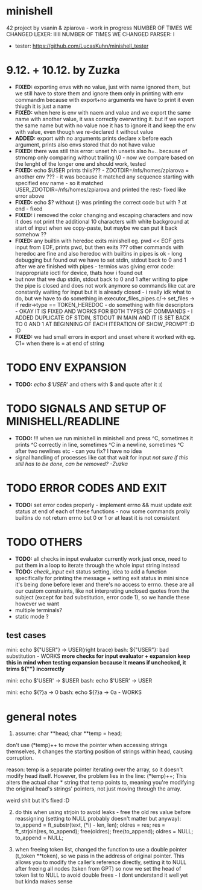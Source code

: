 # minishell

42 project by vsanin & zpiarova - work in progress
NUMBER OF TIMES WE CHANGED LEXER: IIIII
NUMBER OF TIMES WE CHANGED PARSER: I
- tester: https://github.com/LucasKuhn/minishell_tester

# 9.12. + 10.12. by Zuzka
- **FIXED:** exporting envs with no value, just with name ignored them, but we still have to store them and ignore them only in printing with env commandm because with export+no arguments we have to print it even thiugh it is just a name
- **FIXED:** when here is env with naem and value and we export the same name with another value, it was correctly overwriting it. but if we export the same name but with no value noe it has to ignore it and keep the env with value, even though we re-declared it without value
- **ADDED:** export with no arguments prints declare x before each argument, prints also envs stored that do not have value
- **FIXED:** there was still this error: unset hh unsets also h=.. because of strncmp only comparing without trailing \0 - now we compare based on the lenght of the longer one and should work, tested
- **FIXED:** echo $USER prints thiis??? - ZDOTDIR=/nfs/homes/zpiarova = another env ??? - it was because it matched any sequence starting with specified env name - so it matched USER_ZDOTDIR=/nfs/homes/zpiarova and printed the rest- fixed like error above
- **FIXED:** echo $? without {} was printing the correct code but with ? at end - fixed
- **FIXED:** i removed the color changing and escaping characters and now it does not print the additional 10 characters with white background at start of input when we copy-paste, but maybe we can put it back somehow ??
- **FIXED:**  any builtin with heredoc exits minishell eg. pwd << EOF gets input from EOF, prints pwd, but then exits ??? other commands with heredoc are fine and also heredoc with builtins in pipes is ok - long debugging but found out we have to set stdin, stdout back to 0 and 1 after we are finished with pipes - termios was giving error code: Inappropriate ioctl for device, thats how i found out
- but now that we dup stdin, stdout back to 0 and 1 after writing to pipe the pipe is closed and does not work anymore so commands like cat are constantly waiting for input but it is already closed - i really idk what to do, but we have to do something in executor_files_pipes.c/-> set_files -> if redir->type == TOKEN_HEREDOC - do something with file descriptors - OKAY IT IS FIXED AND WORKS FOR BOTH TYPES OF COMMANDS - I ADDED DUPLICATE OF STDIN, STDOUT IN MAIN AND IT IS SET BACK TO 0 AND 1 AT BEGINNING OF EACH ITERATION OF SHOW_PROMPT :D :D
- **FIXED:** we had small errors in export and unset where it worked with eg. C1= when there is = at end of string

# TODO ENV EXPANSION
- **TODO:** *echo $'USER'* and others with $ and quote after it :(

# TODO SIGNALS AND SETUP OF MINISHELL/READLINE
- **TODO:** !!! when we run minishell in minishell and press ^C, sometimes it prints ^C correctly in line, sometimes ^C in a newline, sometimes ^C after two newlines etc - can you fix? I have no idea
- signal handling of processes like cat that wait for input *not sure if this still has to be done, can be removed? -Zuzka*

# TODO ERROR CODES AND EXIT
- **TODO:** set error codes properly - implement errno && must update exit status at end of each of these functions - now some commands prolly builtins do not return errno but 0 or 1 or at least it is not consistent

# TODO OTHERS
- **TODO:** all checks in input evaluator currently work just once, need to put them in a loop to iterate through the whole input string instead
- **TODO:** *check_input* exit status setting, idea to add a function specifically for printing the message + setting exit status in mini since it's being done before lexer and there's no access to errno. these are all our custom constraints, like not interpreting unclosed quotes from the subject (except for bad substitution, error code 1), so we handle these however we want
- multiple terminals?
- static mode ?

## test cases
mini: echo ${"USER"} -> USER(right brace)
bash: ${"USER"}: bad substitution - WORKS
**more checks for input evaluator + expansion
keep this in mind when testing expansion because it means if unchecked,
it trims ${""} incorrectly**

mini: echo $'USER' -> $USER
bash: echo $'USER' -> USER

mini: echo ${?}a -> 0
bash: echo ${?}a -> 0a - WORKS

# general notes

1. assume:
char **head;
char **temp = head;

don't use (*temp)++ to move the pointer when accessing strings themselves, it changes the starting position of strings within head, causing corruption.

reason: temp is a separate pointer iterating over the array, so it doesn't modify head itself. However, the problem lies in the line:
(*temp)++;
This alters the actual char * string that temp points to, meaning you're modifying the original head's strings' pointers, not just moving through the array.

weird shit but it's fixed :D

2. do this when using strjoin to avoid leaks - free the old res value before reassigning (setting to NULL probably doesn't matter but anyway):
to_append = ft_substr(text, (*i) - len, len);
oldres = res;
res = ft_strjoin(res, to_append);
free(oldres);
free(to_append);
oldres = NULL;
to_append = NULL;

3. when freeing token list, changed the function to use a double pointer (t_token **token), so we pass in the address of original pointer. This allows you to modify the caller’s reference directly, setting it to NULL after freeing all nodes (tsken from GPT) so now we set the head of token list to NULL to avoid double frees - I dont understand it well yet but kinda makes sense
